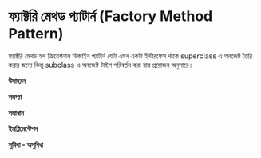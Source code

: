 # ফ্যাক্টরি মেথড প্যাটার্ন (Factory Method Pattern)                    
ফ্যাক্টরি মেথড  হল ক্রিয়েশনাল ডিজাইন প্যাটার্ন যেটা এমন একটা ইন্টারফেস থাকে superclass এ অবজেক্ট তৈরি করার জন্যে কিন্তু subclass এ অবজেক্ট টাইপ পরিবর্তন করা যায় প্রয়োজন অনুসারে।             

**উদাহরন**                    

**সমস্যা**         

**সমাধান**                                     

**ইমপ্লিমেন্টেশন**                

**সুবিধা - অসুবিধা**              

